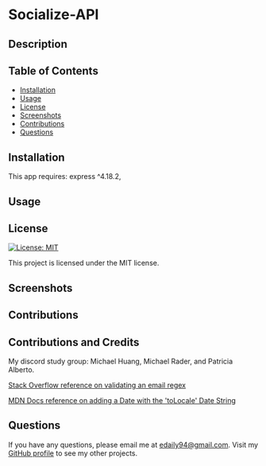 # Socialize-API

  ## Description
  
  

  ## Table of Contents
  * [Installation](#installation)
  * [Usage](#usage)
  * [License](#license)
  * [Screenshots](#screenshots)
  * [Contributions](#contributions)
  * [Questions](#questions)
  
  ## Installation
  
  This app requires: 
  express ^4.18.2,

  ## Usage

  

  ## License

  [![License: MIT](https://img.shields.io/badge/License-MIT-blue.svg)](https://opensource.org/licenses/MIT)
  
  This project is licensed under the MIT license.

  ## Screenshots
  

  ## Contributions

  ## Contributions and Credits

  My discord study group: Michael Huang, Michael Rader, and Patricia Alberto.

  [Stack Overflow reference on validating an email regex](https://stackoverflow.com/questions/18022365/mongoose-validate-email-syntax)

  [MDN Docs reference on adding a Date with the 'toLocale' Date String](https://developer.mozilla.org/en-US/docs/Web/JavaScript/Reference/Global_Objects/Date/toLocaleDateString)


  ## Questions

  If you have any questions, please email me at edaily94@gmail.com. Visit my [GitHub profile](https://github.com/ehmahdee) to see my other projects.

